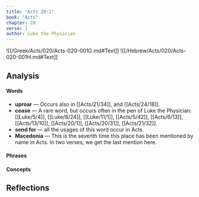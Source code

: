 ```yaml
---
title: "Acts 20:1"
book: "Acts"
chapter: 20
verse: 1
author: Luke the Physician
---
```

![[/Greek/Acts/020/Acts-020-001G.md#Text]]
![[/Hebrew/Acts/020/Acts-020-001H.md#Text]]

## Analysis

#### Words
- **uproar** — Occurs also in [[Acts/21/34]], and [[Acts/24/18]].
- **cease** — A rare word, but occurs often in the pen of Luke the Physician: [[Luke/5/4]], [[Luke/8/24]], [[Luke/11/1]], [[Acts/5/42]], [[Acts/6/13]], [[Acts/13/10]], [[Acts/20/1]], [[Acts/20/31]], [[Acts/21/32]].
- **send for** — all the usages of this word occur in Acts
- **Macedonia** — This is the seventh time this place has been mentioned by name in Acts.  In two verses, we get the last mention here.

#### Phrases

#### Concepts

## Reflections
